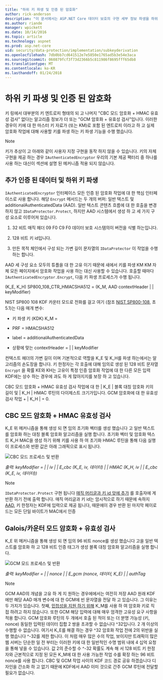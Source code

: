```yaml
---
title: "하위 키 파생 및 인증 된 암호화"
author: rick-anderson
description: "이 문서에서는 ASP.NET Core 데이터 보호의 구현 세부 정보 파생을 하위 키와 인증 암호화에 설명 합니다."
ms.author: riande
manager: wpickett
ms.date: 10/14/2016
ms.topic: article
ms.technology: aspnet
ms.prod: asp.net-core
uid: security/data-protection/implementation/subkeyderivation
ms.openlocfilehash: 7db0bb7cd641512e7e5850e1765ad5b3e54e3aca
ms.sourcegitcommit: 060879fcf3f73d2366b5c811986f8695fff65db8
ms.translationtype: MT
ms.contentlocale: ko-KR
ms.lasthandoff: 01/24/2018
---
```

# <a name="subkey-derivation-and-authenticated-encryption"></a>하위 키 파생 및 인증 된 암호화

<a name="data-protection-implementation-subkey-derivation"></a>

키 링에서 대부분의 키 엔트로피 형태의 되 고 나머지 "CBC 모드 암호화 + HMAC 유효성 검사" 없다는 알고리즘 정보가 더 또는 "GCM 암호화 + 유효성 검사"입니다. 이러한 경우이 키에 대 한 마스터 키 자료가 (또는 KM)로 포함 된 엔트로피 이라고 하 고 실제 암호화 작업에 대해 사용할 키를 파생 하는 키 파생 기능을 수행 했습니다.

> [!NOTE]
> 키가 추상이 고 아래와 같이 사용자 지정 구현을 동작 하지 않을 수 있습니다. 키의 자체 구현을 제공 하는 경우 `IAuthenticatedEncryptor` 우리의 기본 제공 팩터리 중 하나를 사용 하는 대신이 섹션에 설명 된 메커니즘 적용 되지 않습니다.

<a name="data-protection-implementation-subkey-derivation-aad"></a>

## <a name="additional-authenticated-data-and-subkey-derivation"></a>추가 인증 된 데이터 및 하위 키 파생

`IAuthenticatedEncryptor` 인터페이스 모든 인증 된 암호화 작업에 대 한 핵심 인터페이스로 사용 합니다. 해당 `Encrypt` 메서드는 두 개의 버퍼: 일반 텍스트 및 additionalAuthenticatedData (AAD). 일반 텍스트 콘텐츠 흐름에 대 한 호출을 변경 하지 않고 `IDataProtector.Protect`, 하지만 AAD 시스템에서 생성 하 고 세 가지 구성 요소로 이루어져 있습니다.

1. 32 비트 매직 헤더 09 F0 C9 F0 데이터 보호 시스템의이 버전을 식별 하는입니다.

2. 128 비트 키 id입니다.

3. 만든 목적 체인에서 구성 되는 가변 길이 문자열의 `IDataProtector` 이 작업을 수행 하는 합니다.

AAD 세 구성 요소 모두의 튜플을 대 한 고유 이기 때문에 새에서 키를 파생 KM KM 자체 모든 페이지에서 암호화 작업을 사용 하는 대신 사용할 수 있습니다. 호출할 때마다 `IAuthenticatedEncryptor.Encrypt`, 다음 키 파생 프로세스가 수행 됩니다.

(K_E, K_H) SP800_108_CTR_HMACSHA512 = (K_M, AAD contextHeader | | keyModifier)

NIST SP800 108 KDF 카운터 모드로 전화를 걸고 여기 (참조 [NIST SP800-108](http://nvlpubs.nist.gov/nistpubs/Legacy/SP/nistspecialpublication800-108.pdf), 초 5.1)는 다음 매개 변수:

* 키 파생 키 (KDK) K_M =

* PRF = HMACSHA512

* label = additionalAuthenticatedData

* 상황에 맞는 contextHeader = | | keyModifier

컨텍스트 헤더의 가변 길이 이며 기본적으로 역할을 K_E 및 K_H를 파생 하는에서는 알고리즘의 손도장을 합니다. 키 한정자는 각 호출에 대해 임의로 생성 된 128 비트 문자열 `Encrypt` 을 확률 KE와 KH는 고유이 특정 인증 암호화 작업에 대 한 다른 모든 입력 KDF에는 상수 하는 경우에 과도 하 게 많아지지를 보장 하 고 있습니다.

CBC 모드 암호화 + HMAC 유효성 검사 작업에 대 한 | K_E | 블록 대칭 암호화 키의 길이 및 | K_H | HMAC 루틴의 다이제스트 크기가입니다. GCM 암호화에 대 한 유효성 검사 작업 + | K_H | = 0.

## <a name="cbc-mode-encryption--hmac-validation"></a>CBC 모드 암호화 + HMAC 유효성 검사

K_E 위 메커니즘을 통해 생성 되 면 임의 초기화 벡터를 생성 했습니다 고 일반 텍스트를 암호화 하는 대칭 블록 암호화 알고리즘을 실행 합니다. 초기화 벡터 및 암호화 텍스트 K_H MAC을 생성 하기 위해 키를 사용 하 여 초기화 HMAC 루틴을 통해 다음 실행 이 프로세스와 반환 값은 아래 그래픽으로 표시 됩니다.

![CBC 모드 프로세스 및 반환](subkeyderivation/_static/cbcprocess.png)

*출력: keyModifier = | | iv | | E_cbc (K_E, iv, 데이터) | | HMAC (K_H, iv | | E_cbc (K_E, iv, 데이터))*

> [!NOTE]
> `IDataProtector.Protect` 구현 됩니다 [매직 머리글과 키 id 앞에 추가](authenticated-encryption-details.md) 를 호출자에 게 반환 하기 전에 출력 합니다. 매직 머리글과 키 id는 암시적으로 하기 때문에 속하지 [AAD](xref:security/data-protection/implementation/subkeyderivation#data-protection-implementation-subkey-derivation-aad), 키 한정자는 KDF에 입력으로 제공 됩니다, 때문에이 경우 반환 된 마지막 페이로드는 모든 단일 바이트가 MAC에서 인증

## <a name="galoiscounter-mode-encryption--validation"></a>Galois/카운터 모드 암호화 + 유효성 검사

K_E 위 메커니즘을 통해 생성 되 면 임의 96 비트 nonce를 생성 했습니다 고을 일반 텍스트를 암호화 하 고 128 비트 인증 태그가 생성 블록 대칭 암호화 알고리즘을 실행 합니다.

![GCM 모드 프로세스 및 반환](subkeyderivation/_static/galoisprocess.png)

*출력: keyModifier = | | nonce | | E_gcm (nonce, 데이터, K_E) | | authTag*

> [!NOTE]
> GCM AAD의 개념을 고유 하 게 지 원하는 경우에에서는 여전히 저장 AAD 원래 KDF에만 해당 AAD 매개 변수에 대 한 GCM에 빈 문자열을 전달 하 고 있습니다. 그 이유는 두 가지가 있습니다. 첫째, [민첩성을 지원 하기 위해](context-headers.md#data-protection-implementation-context-headers) K_M를 사용 하 여 암호화 키로 직접 하려고 하지 않습니다. 또한 GCM 해당 입력에 대해 매우 엄격한 고유성 요구 사항을 적용 합니다. GCM 암호화 루틴의 두 개에서 호출 된 적이 또는 더 분명 가능성 (키, nonce) 동일한 입력된 데이터 집합 2 쌍을 초과할 수 없습니다 ^32입니다. 2 개 이상의 수행할 수 없습니다. 여기서 K_E를 해결 하는 경우 ^32 암호화 작업 전에 2의 위반을 실행 했습니다 ^-32를 제한 합니다. 이 처럼 매우 많은 수의 작업, 보이지만 트래픽이 많은 웹 서버는 단순한 일 전 부터는 이러한 키에 대 한 일반적인 수명 범위 내에 4 십억 요청을 통해 넣을 수 있습니다. 값 2의 준수할 수 ^-32 확률도 계속 해 서 128 비트 키 한정자와 근본적으로 지정 된 모든 K_M에 대 한 사용 가능한 작업 수를 확장 하는 96 비트 nonce를 사용 합니다. CBC 및 GCM 작업 사이의 KDF 코드 경로 공유 하겠습니다 디자인을 간소화 하 고 없기 때문에 KDF에서 AAD 이미 것으로 간주 GCM 루틴에 전달할 필요가 없습니다.

